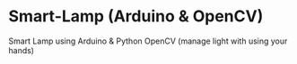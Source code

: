 # Smart-Lamp (Arduino & OpenCV)
Smart Lamp using Arduino &amp; Python OpenCV (manage light with using your hands)
